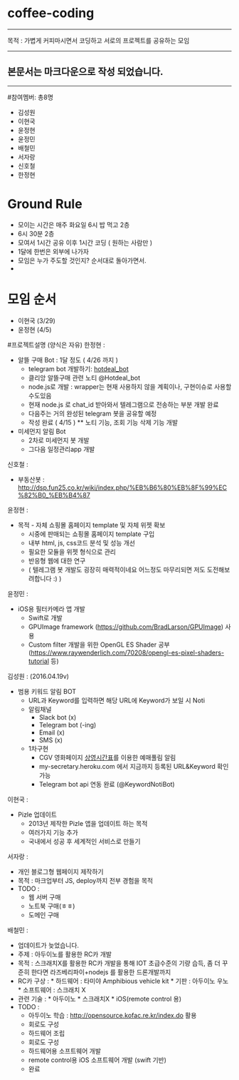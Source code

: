 # coffee-coding
---
목적 : 가볍게 커피마시면서 코딩하고 서로의 프로젝트를 공유하는 모임

---
 ## 본문서는 마크다운으로 작성 되었습니다.
---


#참여멤버: 총8명
- 김성원
- 이현국
- 윤정현
- 윤정민
- 배철민
- 서자랑
- 신호철
- 한정현

# Ground Rule
* 모이는 시간은 매주 화요일 6시 밥 먹고 2층
* 6시 30분 2층
* 모여서 1시간 공유 이후 1시간 코딩 ( 원하는 사람만  )
* 1달에 한번은 외부에 나가자
* 모임은 누가 주도할 것인지? 순서대로 돌아가면서.
*

# 모임 순서
* 이현국 (3/29)
* 윤정현 (4/5)


#프로젝트설명 (양식은 자유)
한정현 :
* 알뜰 구매 Bot : 1달 정도 ( 4/26 까지 )
  * telegram bot 개발하기: [hotdeal_bot](https://github.com/kazikai/coffee-coding/blob/master/hotdeal_bot.md)
  * 클리앙 알뜰구매 관련 노티 @Hotdeal_bot
  * node.js로 개발 : wrapper는 현재 사용하지 않을 계획이나, 구현이슈로 사용할 수도있음
  * 현재 node.js 로 chat_id 받아와서 텔레그램으로 전송하는 부분 개발 완료
  * 다음주는 거의 완성된 telegram 봇을 공유할 예정
  * 작성 완료 ( 4/15 )
  ** 노티 기능, 조회 기능 삭제 기능 개발  
* 미세먼지 알림 Bot
  * 2차로 미세먼지 봇 개발
  * 그다음 일정관리app  개발


신호철 :
* 부동산봇 : http://dsp.fun25.co.kr/wiki/index.php/%EB%B6%80%EB%8F%99%EC%82%B0_%EB%B4%87

윤정현 :
* 목적 - 자체 쇼핑몰 홈페이지 template 및 자체 위젯 확보
  * 시중에 판매되는 쇼핑몰 홈페이지 template 구입
  * 내부 html, js, css코드 분석 및 성능 개선
  * 필요한 모듈을 위젯 형식으로 관리
  * 반응형 웹에 대한 연구
  * ( 텔레그램 봇 개발도 굉장히 매력적이네요 어느정도 마무리되면 저도 도전해보려합니다 :) )


윤정민 :
* iOS용 필터카메라 앱 개발
  * Swift로 개발
  * GPUImage framework (https://github.com/BradLarson/GPUImage) 사용
  * Custom filter 개발을 위한 OpenGL ES Shader 공부 (https://www.raywenderlich.com/70208/opengl-es-pixel-shaders-tutorial 등)

김성원 : (2016.04.19v)
* 범용 키워드 알림 BOT
  * URL과 Keyword를 입력하면 해당 URL에 Keyword가 보일 시 Noti
  * 알림채널
    * Slack bot (x)
    * Telegram bot (-ing)
    * Email (x)
    * SMS (x)
  * 1차구현
    * CGV 영화페이지 [상영시간표](http://www.cgv.co.kr/reserve/show-times/?areacode=01&theaterCode=0074&date=20160402)를 이용한 예매풀림 알림
    * my-secretary.heroku.com 에서 지금까지 등록된 URL&Keyword 확인 가능
    * Telegram bot api 연동 완료 (@KeywordNotiBot)

이현국 :
* Pizle 업데이트
  * 2013년 제작한 Pizle 앱을 업데이트 하는 목적
  * 여러가지 기능 추가
  * 국내에서 성공 후 세계적인 서비스로 만들기

서자랑 :
* 개인 블로그형 웹페이지 제작하기
* 목적 : 마크업부터 JS, deploy까지 전부 경험을 목적
* TODO :
  * 웹 서버 구매
  * 노트북 구매(ㅎㅎ)
  * 도메인 구매

배철민 :
* 업데이트가 늦었습니다.
* 주제 : 아두이노를 활용한 RC카 개발
* 목적 : 스크래치X를 활용한 RC카 개발을 통해 IOT 초급수준의 기량 습득, 좀 더 꾸준히 한다면 라즈베리파이+nodejs 를 활용한 드론개발까지
* RC카 구상 :
      * 하드웨어 : 타미야 Amphibious vehicle kit
      * 기판 : 아두이노 우노
      * 소프트웨어 : 스크래치 X
* 관련 기술 :
      * 아두이노
      * 스크래치X
      * iOS(remote control 용)
* TODO :
  * 아두이노 학습 : http://opensource.kofac.re.kr/index.do 활용
  * 회로도 구성
  * 하드웨어 조립
  * 회로도 구성
  * 하드웨어용 소프트웨어 개발
  * remote control용 iOS 소프트웨어 개발 (swift 기반)
  * 완료
